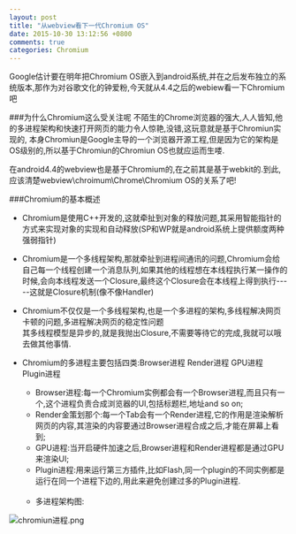 ```yaml
---
layout: post
title: "从webview看下一代Chromium OS"
date: 2015-10-30 13:12:56 +0800
comments: true
categories: Chromium
---
```

Google估计要在明年把Chromium OS嵌入到android系统,并在之后发布独立的系统版本,那作为对谷歌文化的钟爱粉,今天就从4.4之后的webiew看一下Chromium吧

###为什么Chromium这么受关注呢
不陌生的Chrome浏览器的强大,人人皆知,他的多进程架构和快速打开网页的能力令人惊艳,没错,这玩意就是基于Chromiun实现的, 本身Chromiun是Google主导的一个浏览器开源工程,但是因为它的架构是OS级别的,所以基于Chromiun的Chromiun OS也就应运而生喽.

在android4.4的webview也是基于Chromium的,在之前其是基于webkit的.到此,应该清楚webview\chroimum\Chrome\Chromium OS的关系了吧!
<!--more-->
###Chromium的基本概述

* Chromium是使用C++开发的,这就牵扯到对象的释放问题,其采用智能指针的方式来实现对象的实现和自动释放(SP和WP就是android系统上提供额度两种强弱指针)
* Chromium是一个多线程架构,那就牵扯到进程间通讯的问题,Chromium会给自己每一个线程创建一个消息队列,如果其他的线程想在本线程执行某一操作的时候,会向本线程发送一个Closure,最终这个Closure会在本线程上得到执行-----这就是Closure机制(像不像Handler)
* Chromium不仅仅是一个多线程架构,也是一个多进程的架构,多线程解决网页卡顿的问题,多进程解决网页的稳定性问题<br>其多线程模型是异步的,就是我抛出Closure,不需要等待它的完成,我就可以哦去做其他事情.
* Chromium的多进程主要包括四类:Browser进程  Render进程  GPU进程  Plugin进程

	* Browser进程:每一个Chromium实例都会有一个Browser进程,而且只有一个,这个进程负责合成浏览器的UI,包括标题栏,地址and so on;
	* Render金策划那个:每一个Tab会有一个Render进程,它的作用是渲染解析网页的内容,其渲染的内容要通过Browser进程合成之后,才能在屏幕上看到;
	* GPU进程:当开启硬件加速之后,Browser进程和Render进程都是通过GPU来渲染UI;
	* Plugin进程:用来运行第三方插件,比如Flash,同一个plugin的不同实例都是运行在同一个进程下边的,用此来避免创建过多的Plugin进程.<br><br>
	* 多进程架构图:

![chromiun进程.png](http://7xnvyl.com1.z0.glb.clouddn.com/2015-10-30chromiun进程.png)